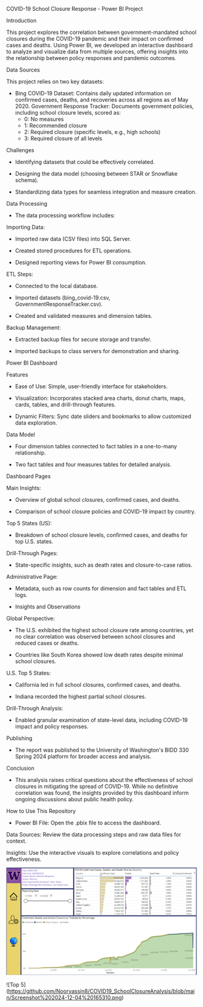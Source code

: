 
COVID-19 School Closure Response - Power BI Project

Introduction

This project explores the correlation between government-mandated school closures during the COVID-19 pandemic and their impact on confirmed cases and deaths. Using Power BI, we developed an interactive dashboard to analyze and visualize data from multiple sources, offering insights into the relationship between policy responses and pandemic outcomes.

Data Sources

This project relies on two key datasets:

- Bing COVID-19 Dataset: Contains daily updated information on confirmed cases, deaths, and recoveries across all regions as of May 2020.
Government Response Tracker: Documents government policies, including school closure levels, scored as:
  - 0: No measures
  - 1: Recommended closure
  - 2: Required closure (specific levels, e.g., high schools)
  - 3: Required closure of all levels

Challenges

- Identifying datasets that could be effectively correlated.

- Designing the data model (choosing between STAR or Snowflake schema).

- Standardizing data types for seamless integration and measure creation.

Data Processing

- The data processing workflow includes:

Importing Data:

- Imported raw data (CSV files) into SQL Server.

- Created stored procedures for ETL operations.

- Designed reporting views for Power BI consumption.

ETL Steps:

- Connected to the local database.

- Imported datasets (bing_covid-19.csv, GovernmentResponseTracker.csv).

- Created and validated measures and dimension tables.

Backup Management:

- Extracted backup files for secure storage and transfer.

- Imported backups to class servers for demonstration and sharing.

Power BI Dashboard

Features

- Ease of Use: Simple, user-friendly interface for stakeholders.

- Visualization: Incorporates stacked area charts, donut charts, maps, cards, tables, and drill-through features.

- Dynamic Filters: Sync date sliders and bookmarks to allow customized data exploration.

Data Model

- Four dimension tables connected to fact tables in a one-to-many relationship.

- Two fact tables and four measures tables for detailed analysis.

Dashboard Pages

Main Insights:

- Overview of global school closures, confirmed cases, and deaths.

- Comparison of school closure policies and COVID-19 impact by country.

Top 5 States (US):

- Breakdown of school closure levels, confirmed cases, and deaths for top U.S. states.

Drill-Through Pages:

- State-specific insights, such as death rates and closure-to-case ratios.

Administrative Page:

- Metadata, such as row counts for dimension and fact tables and ETL logs.

- Insights and Observations

Global Perspective:

- The U.S. exhibited the highest school closure rate among countries, yet no clear correlation was observed between school closures and reduced cases or deaths.
  
- Countries like South Korea showed low death rates despite minimal school closures.

U.S. Top 5 States:

- California led in full school closures, confirmed cases, and deaths.

- Indiana recorded the highest partial school closures.

Drill-Through Analysis:

- Enabled granular examination of state-level data, including COVID-19 impact and policy responses.

Publishing

- The report was published to the University of Washington's BIDD 330 Spring 2024 platform for broader access and analysis.

Conclusion

- This analysis raises critical questions about the effectiveness of school closures in mitigating the spread of COVID-19. While no definitive correlation was found, the insights provided by this dashboard inform ongoing discussions about public health policy.

How to Use This Repository

- Power BI File: Open the .pbix file to access the dashboard.

Data Sources: Review the data processing steps and raw data files for context.

Insights: Use the interactive visuals to explore correlations and policy effectiveness.

![School Closures ](https://github.com/Nooryassin8/COVID19_SchoolClosureAnalysis/blob/main/Screenshot%202024-12-04%20165255.png)


![Top 5] (https://github.com/Nooryassin8/COVID19_SchoolClosureAnalysis/blob/main/Screenshot%202024-12-04%20165310.png)
